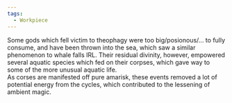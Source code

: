 ```yaml
---
tags:
  - Workpiece
---
```

Some gods which fell victim to theophagy were too big/posionous/... to fully consume, and have been thrown into the sea, which saw a similar phenomenon to whale falls IRL.
Their residual divinity, however, empowered several aquatic species which fed on their corpses, which gave way to some of the more unusual aquatic life.  
As corses are manifested off pure amarisk, these events removed a lot of potential energy from the cycles, which contributed to the lessening of ambient magic. 